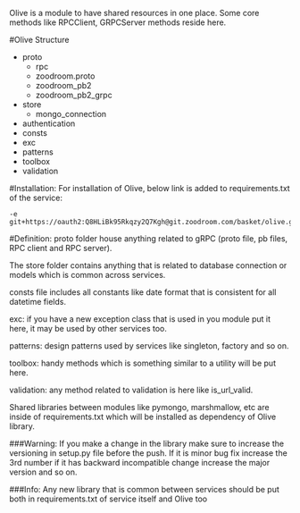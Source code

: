 Olive is a module to have shared resources in one place. Some core methods like RPCClient, GRPCServer methods reside here.

#Olive Structure
 - proto
   - rpc
   - zoodroom.proto
   - zoodroom_pb2
   - zoodroom_pb2_grpc
 - store
   - mongo_connection
 - authentication
 - consts
 - exc
 - patterns
 - toolbox
 - validation


#Installation:
For installation of Olive, below link is added to requirements.txt of the service:

```
-e git+https://oauth2:Q8HLiBk95Rkqzy2Q7Kgh@git.zoodroom.com/basket/olive.git@master#egg=olive
```

#Definition:
proto folder house anything related to gRPC (proto file, pb files, RPC client and RPC server).

The store folder contains anything that is related to database connection or models which is common across services. 

consts file includes all constants like date format that is consistent for all datetime fields.

exc: if you have a new exception class that is used in you module put it here, it may be used by other services too.

patterns: design patterns used by services like singleton, factory and so on.

toolbox: handy methods which is something similar to a utility will be put here.

validation: any method related to validation is here like is_url_valid.



Shared libraries between modules like pymongo, marshmallow, etc are inside of requirements.txt which will be installed as dependency of Olive library.


###Warning:
If you make a change in the library make sure to increase the versioning in setup.py file before the push. If it is minor bug fix increase the 3rd number if it has backward incompatible change increase the major version and so on.


###Info:
Any new library that is common between services should be put both in requirements.txt of service itself and Olive too

